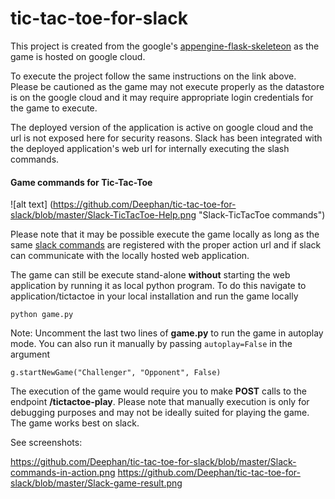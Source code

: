 # tic-tac-toe-for-slack

This project is created from the google's  [appengine-flask-skeleteon](https://github.com/GoogleCloudPlatform/appengine-flask-skeleton#python-flask-skeleton-for-google-app-engine) as the game is hosted on google cloud.

To execute the project follow the same instructions on the link above. Please be cautioned as the game may not execute properly as the datastore is on the google cloud and it may require appropriate login credentials for the game to execute.

The deployed version of the application is active on google cloud and the url is not exposed here for security reasons. Slack has been integrated with the deployed application's web url for internally executing the slash commands.

#### Game commands for Tic-Tac-Toe

![alt text] (https://github.com/Deephan/tic-tac-toe-for-slack/blob/master/Slack-TicTacToe-Help.png "Slack-TicTacToe commands")

Please note that it may be possible execute the game locally as long as the same [slack commands](https://api.slack.com/slash-commands) are registered with the proper action url and if slack can communicate with the locally hosted web application. 

The game can still be execute stand-alone **without** starting the web application by running it as local python program.
To do this navigate to application/tictactoe in your local installation and run the game locally



`python game.py`

Note: Uncomment the last two lines of **game.py** to run the game in autoplay mode. You can also run it manually by passing `autoplay=False` in the argument


`g.startNewGame("Challenger", "Opponent", False)`

The execution of the game would require you to make **POST** calls to the endpoint **/tictactoe-play**. Please note that manually execution is only for debugging purposes and may not be ideally suited for playing the game. The game works best on slack. 

See screenshots: 

https://github.com/Deephan/tic-tac-toe-for-slack/blob/master/Slack-commands-in-action.png
https://github.com/Deephan/tic-tac-toe-for-slack/blob/master/Slack-game-result.png


